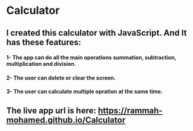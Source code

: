 # Calculator
## I created this calculator with JavaScript. And It has these features:  
#### 1- The app can do all the main operations summation, subtraction, multiplication and division.
#### 2- The user can delete or clear the screen.
#### 3- The user can calculate multiple opration at the same time.
## The live app url is here:  https://rammah-mohamed.github.io/Calculator 
